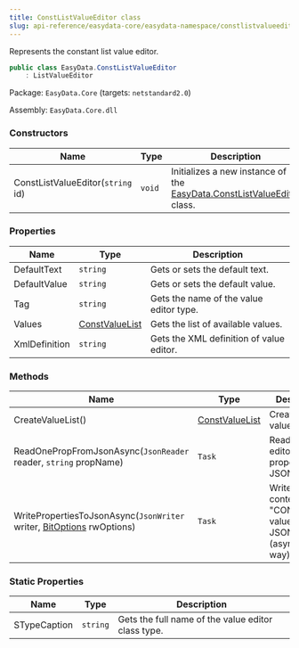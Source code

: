 ```yaml
---
title: ConstListValueEditor class
slug: api-reference/easydata-core/easydata-namespace/constlistvalueeditor-class
---
```


Represents the constant list value editor.
```csharp
public class EasyData.ConstListValueEditor
    : ListValueEditor

```
Package: `EasyData.Core` (targets: `netstandard2.0`)

Assembly: `EasyData.Core.dll`

### Constructors

| Name | Type | Description | 
| --- | --- | --- | 
| ConstListValueEditor(`string` id) | `void` | Initializes a new instance of the [EasyData.ConstListValueEditor](//easyquery/docs/api-reference/easydata-core/easydata-namespace/constlistvalueeditor-class) class. | 


### Properties

| Name | Type | Description | 
| --- | --- | --- | 
| DefaultText | `string` | Gets or sets the default text. | 
| DefaultValue | `string` | Gets or sets the default value. | 
| Tag | `string` | Gets the name of the value editor type. | 
| Values | [ConstValueList](//easyquery/docs/api-reference/easydata-core/easydata-namespace/constvaluelist-class) | Gets the list of available values. | 
| XmlDefinition | `string` | Gets the XML definition of value editor. | 


### Methods

| Name | Type | Description | 
| --- | --- | --- | 
| CreateValueList() | [ConstValueList](//easyquery/docs/api-reference/easydata-core/easydata-namespace/constvaluelist-class) | Creates the value list. | 
| ReadOnePropFromJsonAsync(`JsonReader` reader, `string` propName) | `Task` | Reads one editor's property from JSON. | 
| WritePropertiesToJsonAsync(`JsonWriter` writer, [BitOptions](//easyquery/docs/api-reference/easydata-core/easydata-namespace/bitoptions-class) rwOptions) | `Task` | Writes the content of the "CONST LIST" value editor to JSON (asynchronous way). | 


### Static Properties

| Name | Type | Description | 
| --- | --- | --- | 
| STypeCaption | `string` | Gets the full name of the value editor class type. |